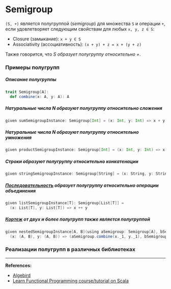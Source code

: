 # Semigroup

`(S, +)` является полугруппой (_semigroup_) для множества `S` и операции `+`, 
если удовлетворяет следующим свойствам для любых `x, y, z ∈ S`:
- Closure (замыкание): `x + y ∈ S`
- Associativity (ассоциативность): `(x + y) + z = x + (y + z)`

Также говорится, что _S образует полугруппу относительно +_.


### Примеры полугрупп

##### Описание полугруппы
```scala
trait Semigroup[A]:
  def combine(x: A, y: A): A
```

##### Натуральные числа N образуют полугруппу относительно сложения
```scala
given sumSemigroupInstance: Semigroup[Int] = (x: Int, y: Int) => x + y
```

##### Натуральные числа N образуют полугруппу относительно умножения
```scala
given productSemigroupInstance: Semigroup[Int] = (x: Int, y: Int) => x * y
```

##### Строки образуют полугруппу относительно конкатенации
```scala
given stringSemigroupInstance: Semigroup[String] = (x: String, y: String) => x + y
```

##### [Последовательность](../../scala/collections) образует полугруппу относительно операции объединения
```scala
given listSemigroupInstance[T]: Semigroup[List[T]] =
  (x: List[T], y: List[T]) => x ++ y
```

##### [Кортеж](../../scala/collections/tuple) от двух и более полугрупп также является полугруппой
```scala
given nestedSemigroupInstance[A, B](using aSemigroup: Semigroup[A], bSemigroup: Semigroup[B]): Semigroup[(A, B)] =
  (x: (A, B), y: (A, B)) => (aSemigroup.combine(x._1, y._1), bSemigroup.combine(x._2, y._2))
```

### Реализации полугрупп в различных библиотеках



---

**References:**
- [Algebird](https://twitter.github.io/algebird/typeclasses/semigroup.html)
- [Learn Functional Programming course/tutorial on Scala](https://github.com/dehun/learn-fp)
